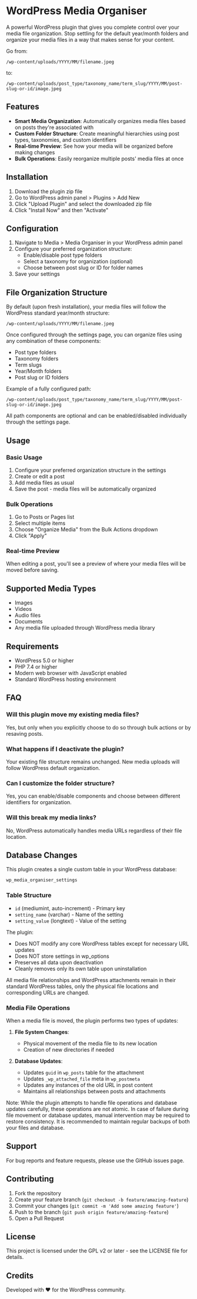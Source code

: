 # WordPress Media Organiser

A powerful WordPress plugin that gives you complete control over your media file organization. Stop settling for the default year/month folders and organize your media files in a way that makes sense for your content.

Go from:

```text
/wp-content/uploads/YYYY/MM/filename.jpeg
```

to:

```text
/wp-content/uploads/post_type/taxonomy_name/term_slug/YYYY/MM/post-slug-or-id/image.jpeg
```

## Features

- **Smart Media Organization**: Automatically organizes media files based on posts they're associated with
- **Custom Folder Structure**: Create meaningful hierarchies using post types, taxonomies, and custom identifiers
- **Real-time Preview**: See how your media will be organized before making changes
- **Bulk Operations**: Easily reorganize multiple posts' media files at once

## Installation

1. Download the plugin zip file
2. Go to WordPress admin panel > Plugins > Add New
3. Click "Upload Plugin" and select the downloaded zip file
4. Click "Install Now" and then "Activate"

## Configuration

1. Navigate to Media > Media Organiser in your WordPress admin panel
2. Configure your preferred organization structure:
   - Enable/disable post type folders
   - Select a taxonomy for organization (optional)
   - Choose between post slug or ID for folder names
3. Save your settings

## File Organization Structure

By default (upon fresh installation), your media files will follow the WordPress standard year/month structure:

```text
/wp-content/uploads/YYYY/MM/filename.jpeg
```

Once configured through the settings page, you can organize files using any combination of these components:

- Post type folders
- Taxonomy folders
- Term slugs
- Year/Month folders
- Post slug or ID folders

Example of a fully configured path:

```text
/wp-content/uploads/post_type/taxonomy_name/term_slug/YYYY/MM/post-slug-or-id/image.jpeg
```

All path components are optional and can be enabled/disabled individually through the settings page.

## Usage

### Basic Usage

1. Configure your preferred organization structure in the settings
2. Create or edit a post
3. Add media files as usual
4. Save the post - media files will be automatically organized

### Bulk Operations

1. Go to Posts or Pages list
2. Select multiple items
3. Choose "Organize Media" from the Bulk Actions dropdown
4. Click "Apply"

### Real-time Preview

When editing a post, you'll see a preview of where your media files will be moved before saving.

## Supported Media Types

- Images
- Videos
- Audio files
- Documents
- Any media file uploaded through WordPress media library

## Requirements

- WordPress 5.0 or higher
- PHP 7.4 or higher
- Modern web browser with JavaScript enabled
- Standard WordPress hosting environment

## FAQ

### Will this plugin move my existing media files?

Yes, but only when you explicitly choose to do so through bulk actions or by resaving posts.

### What happens if I deactivate the plugin?

Your existing file structure remains unchanged. New media uploads will follow WordPress default organization.

### Can I customize the folder structure?

Yes, you can enable/disable components and choose between different identifiers for organization.

### Will this break my media links?

No, WordPress automatically handles media URLs regardless of their file location.

## Database Changes

This plugin creates a single custom table in your WordPress database:

```sql
wp_media_organiser_settings
```

### Table Structure

- `id` (mediumint, auto-increment) - Primary key
- `setting_name` (varchar) - Name of the setting
- `setting_value` (longtext) - Value of the setting

The plugin:

- Does NOT modify any core WordPress tables except for necessary URL updates
- Does NOT store settings in wp_options
- Preserves all data upon deactivation
- Cleanly removes only its own table upon uninstallation

All media file relationships and WordPress attachments remain in their standard WordPress tables, only the physical file locations and corresponding URLs are changed.

### Media File Operations

When a media file is moved, the plugin performs two types of updates:

1. **File System Changes**:
   - Physical movement of the media file to its new location
   - Creation of new directories if needed

2. **Database Updates**:
   - Updates `guid` in `wp_posts` table for the attachment
   - Updates `_wp_attached_file` meta in `wp_postmeta`
   - Updates any instances of the old URL in post content
   - Maintains all relationships between posts and attachments

Note: While the plugin attempts to handle file operations and database updates carefully, these operations are not atomic. In case of failure during file movement or database updates, manual intervention may be required to restore consistency. It is recommended to maintain regular backups of both your files and database.

## Support

For bug reports and feature requests, please use the GitHub issues page.

## Contributing

1. Fork the repository
2. Create your feature branch (`git checkout -b feature/amazing-feature`)
3. Commit your changes (`git commit -m 'Add some amazing feature'`)
4. Push to the branch (`git push origin feature/amazing-feature`)
5. Open a Pull Request

## License

This project is licensed under the GPL v2 or later - see the LICENSE file for details.

## Credits

Developed with ❤️ for the WordPress community.
